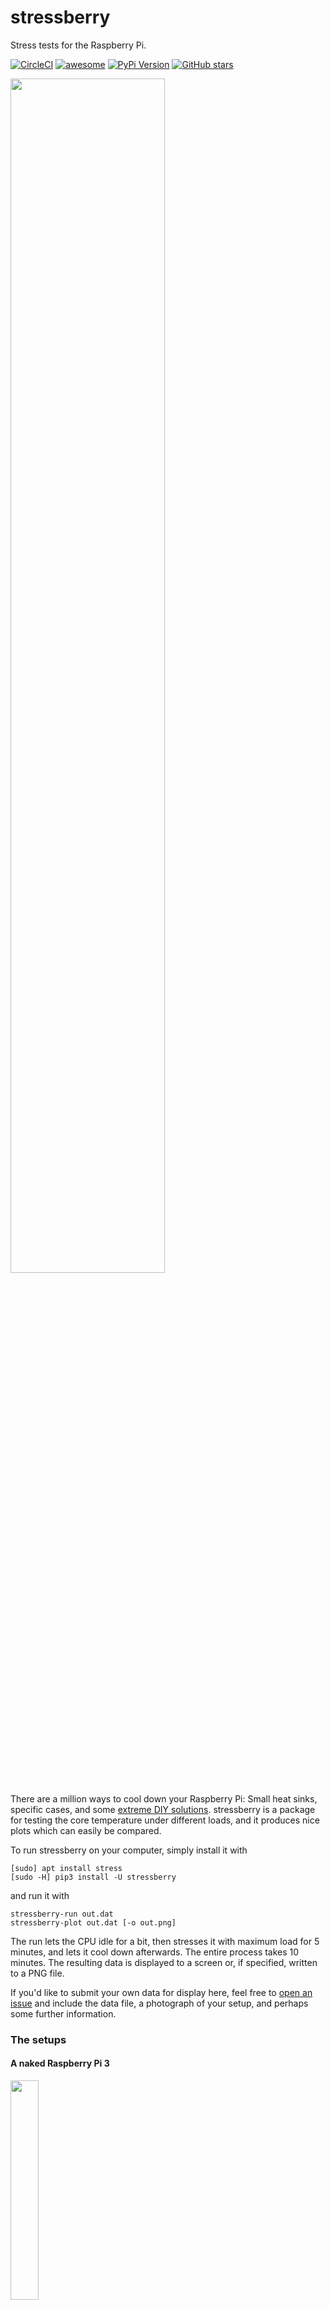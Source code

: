 # stressberry

Stress tests for the Raspberry Pi.

[![CircleCI](https://img.shields.io/circleci/project/github/nschloe/stressberry/master.svg)](https://circleci.com/gh/nschloe/stressberry/tree/master)
[![awesome](https://img.shields.io/badge/awesome-yes-brightgreen.svg)](https://img.shields.io/badge/awesome-yes-brightgreen.svg)
[![PyPi Version](https://img.shields.io/pypi/v/stressberry.svg)](https://pypi.python.org/pypi/stressberry)
[![GitHub stars](https://img.shields.io/github/stars/nschloe/stressberry.svg?style=social&label=Stars)](https://github.com/nschloe/stressberry)

<img src="https://nschloe.github.io/stressberry/all.png" width="70%">

There are a million ways to cool down your Raspberry Pi: Small heat sinks,
specific cases, and some [extreme DIY solutions](https://youtu.be/WfQMLInuwws).
stressberry is a package for testing the core temperature under different
loads, and it produces nice plots which can easily be compared.

To run stressberry on your computer, simply install it with
```
[sudo] apt install stress
[sudo -H] pip3 install -U stressberry
```
and run it with
```
stressberry-run out.dat
stressberry-plot out.dat [-o out.png]
```
The run lets the CPU idle for a bit, then stresses it with maximum load for 5
minutes, and lets it cool down afterwards. The entire process takes 10 minutes.
The resulting data is displayed to a screen or, if specified, written to a PNG
file.

If you'd like to submit your own data for display here, feel free to
[open an issue](https://github.com/nschloe/stressberry/issues) and include the
data file, a photograph of your setup, and perhaps some further information.

### The setups

#### A naked Raspberry Pi 3

<img src="https://nschloe.github.io/stressberry/naked-photo.jpg" width="30%">

The Raspberry Pi 3 without fans, heat sinks, or particular cases. The idle core
temperature is about 47°C, under heavy load it reaches 80°C (at which point the
CPU frequency is throttled).

#### A simple acrylic case

<img src="https://nschloe.github.io/stressberry/acryl-photo.jpg" width="30%">

Your average acrylic case from eBay. Temperature measurements are bit warmer
than with the naked Raspberry Pi, presumable because the case hinders the free
air flow.

#### A black full-body aluminum alloy case

<img src="https://nschloe.github.io/stressberry/fasttech-photo.jpg" width="30%">

I got [this case](https://www.fasttech.com/p/5299000) from FastTech for about
$17. It's basically a full-body aluminum alloy case with heat pads for the CPU
and the RAM chip. The heat is dissipated _very_ well and in fact beats
every other solution I've seen so far,
including [the extreme DIY passive cooling setup](https://youtu.be/WfQMLInuwws).


### Testing

To run the tests, just check out this repository and type
```
pytest
```

### Distribution

To create a new release

1. bump the `__version__` number,

2. publish to PyPi and GitHub:
    ```
    $ make publish
    ```

### License
stressberry is published under the [MIT license](https://en.wikipedia.org/wiki/MIT_License).
